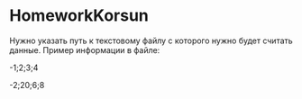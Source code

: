 # HomeworkKorsun
Нужно указать путь к текстовому файлу с которого нужно будет считать данные.
Пример информации в файле:


-1;2;3;4

-2;20;6;8
